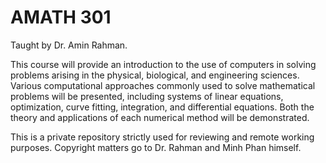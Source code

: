 # AMATH 301

Taught by Dr. Amin Rahman. 

This course will provide an introduction to the use of computers in solving 
problems arising in the physical, biological, and engineering sciences.  Various computational 
approaches commonly used to solve mathematical problems will be presented, including systems of linear equations, optimization, curve fitting, integration, and differential equations.  Both the theory and applications of each numerical method will be demonstrated. 

This is a private repository strictly used for reviewing and remote working purposes. Copyright matters go to Dr. Rahman and Minh Phan himself.

